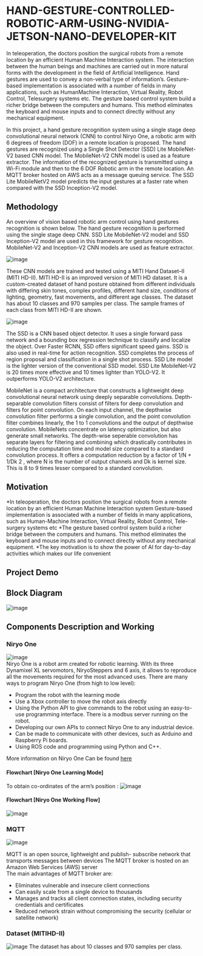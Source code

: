 # HAND-GESTURE-CONTROLLED-ROBOTIC-ARM-USING-NVIDIA-JETSON-NANO-DEVELOPER-KIT
<p>In teleoperation, the doctors position the surgical robots
from a remote location by an efficient Human Machine
Interaction system. The interaction between the human beings
and machines are carried out in more natural forms with the
development in the field of Artificial Intelligence. Hand
gestures are used to convey a non-verbal type of
information’s. Gesture-based implementation is associated
with a number of fields in many applications, such as HumanMachine Interaction, Virtual Reality, Robot Control, Telesurgery systems etc. The gesture based control system build a
richer bridge between the computers and humans. This
method eliminates the keyboard and mouse inputs and to
connect directly without any mechanical equipment. 
 
<p>In this project, a hand gesture recognition system using a
single stage deep convolutional neural network (CNN) to
control Niryo One, a robotic arm with 6 degrees of freedom (DOF) in a
remote location is proposed. The hand gestures are recognized
using a Single Shot Detector (SSD) Lite MobileNet-V2 based
CNN model. The MobileNet-V2 CNN model is used as a
feature extractor. The information of the recognized gesture is
transmitted using a Wi-Fi module and then to the 6 DOF
Robotic arm in the remote location. An MQTT broker hosted on AWS acts as a message queuing service.  The SSD Lite MobileNetV2 model predicts the input gestures at a faster rate when
compared with the SSD Inception-V2 model. 

## Methodology
<p> An overview of vision based robotic arm control using
hand gestures recognition is shown below. The hand gesture
recognition is performed using the single stage deep CNN.
SSD Lite MobileNet-V2 model and SSD Inception-V2
model are used in this framework for gesture recognition.
MobileNet-V2 and Inception-V2 CNN models are used as
feature extractor.
 
 ![image](https://user-images.githubusercontent.com/46374770/195404754-0e11213b-6acb-437c-a8fc-de865d2175f8.png)
 
<p> These CNN models are trained and tested using a MITI
Hand Dataset–II (MITI HD-II). MITI HD-II is an improved
version of MITI HD dataset. It is a custom-created
dataset of hand posture obtained from different individuals
with differing skin tones, complex profiles, different hand
size, conditions of lighting, geometry, fast movements, and
different age classes. The dataset has about 10 classes and 970
samples per class. The sample frames of each class from MITI
HD-II are shown.<br>

![image](https://user-images.githubusercontent.com/46374770/195409359-629265e5-d817-4349-b918-f61cb12fce7d.png)

<p> The SSD is a CNN based object detector. It uses a single
forward pass network and a bounding box regression
technique to classify and localize the object. Over Faster RCNN, SSD offers significant speed gains. SSD is also used in
real-time for action recognition. SSD completes the process of
region proposal and classification in a single shot process.
SSD Lite  model is the lighter version of the conventional
SSD model. SSD Lite MobileNet-V2 is 20 times more
effective and 10 times lighter than YOLO-V2. It outperforms
YOLO-V2 architecture.
<p> MobileNet is a compact architecture that constructs a
lightweight deep convolutional neural network using deeply
separable convolutions. Depth-separable convolution filters
consist of filters for deep convolution and filters for point
convolution. On each input channel, the depthwise
convolution filter performs a single convolution, and the point
convolution filter combines linearly, the 1 to 1 convolutions
and the output of depthwise convolution. MobileNets
concentrate on latency optimization, but also generate small
networks. The depth-wise seperable convolution has separate
layers for filtering and combining which drastically
contributes in reducing the computation time and model size
compared to a standard convolution process. It offers a
computation reduction by a factor of 1/N + 1/Dk
2
, where N is
the number of output channels and Dk is kernel size. This is 8
to 9 times lesser compared to a standard convolution.

## Motivation
*In teleoperation, the doctors position the surgical robots from a remote location by an efficient Human Machine Interaction system
Gesture-based implementation is associated with a number of fields in many applications, such as Human-Machine Interaction, Virtual Reality, Robot Control, Tele-surgery systems etc
*The gesture based control system build a richer bridge between the computers and humans. This method eliminates the keyboard and mouse inputs and to connect directly without any mechanical equipment.
*The key motivation is to show the power of AI for day-to-day activities which makes our life convenient

## Project Demo

## Block Diagram
![image](https://user-images.githubusercontent.com/46374770/195404754-0e11213b-6acb-437c-a8fc-de865d2175f8.png)

## Components Description and Working
### Niryo One 
![image](https://user-images.githubusercontent.com/46374770/195405644-41e4c42d-b376-4a95-99c7-177abfaab5dd.png) <br>
Niryo One is a robot arm created for robotic learning. 
With its three Dynamixel XL servomotors, NiryoSteppers and 6 axis, it allows to reproduce all the movements required for the most advanced uses.
There are many ways to program Niryo One (from high to low level):
* Program the robot with the learning mode
* Use a Xbox controller to move the robot axis directly
* Using the Python API to give commands to the robot using an easy-to-use programming interface. There is a modbus server running on the robot.
* Developing our own APIs to connect Niryo One to any industrial device.
* Can be made to communicate with other devices, such as Arduino and Raspberry Pi boards.
* Using ROS code and programming  using Python and C++. 

More information on Niryo One Can be found [here](https://niryo.com/product/niryo-one/)

#### Flowchart [Niryo One Learning Mode]
To obtain co-ordinates of the arm’s position :
![image](https://user-images.githubusercontent.com/46374770/195407027-102902e2-69e4-4e0f-8ed7-a7b06ae2adc8.png)

#### Flowchart [Niryo One Working Flow]

![image](https://user-images.githubusercontent.com/46374770/195407293-db4e0b59-19c2-4963-af3f-348b27e0afbc.png)

### MQTT 
![image](https://user-images.githubusercontent.com/46374770/195408734-ac452fde-06cc-4897-b141-18a9452df408.png)

MQTT is an open source, lightweight and publish- subscribe network that transports messages between devices
The MQTT broker is hosted on an Amazon Web Services (AWS) server <br>
The main advantages of MQTT broker are:
* Eliminates vulnerable and insecure client connections
* Can easily scale from a single device to thousands
* Manages and tracks all client connection states, including security credentials and certificates
* Reduced network strain without compromising the security (cellular or satellite network)

### Dataset (MITIHD-II)
![image](https://user-images.githubusercontent.com/46374770/195409359-629265e5-d817-4349-b918-f61cb12fce7d.png)
The dataset has about 10 classes and 970 samples per class.







 



